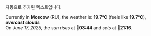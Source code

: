 
자동으로 추가된 텍스트입니다.

<!--START_SECTION:weather:moscow-->
Currently in **Moscow** (RU), the weather is: **19.7°C** (feels like **19.7°C**), ***overcast clouds***<br/>
On *June 17, 2025*, the *sun rises* at 🌅**03:44** and *sets* at 🌇**21:16**.
<!--END_SECTION:weather-->
